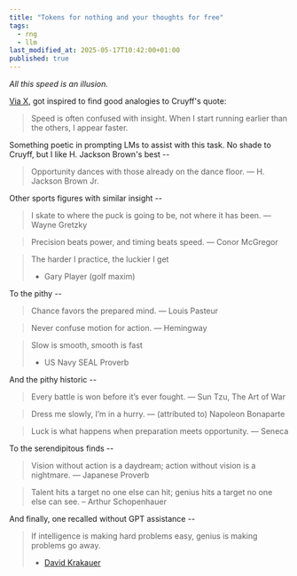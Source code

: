 ```yaml
---
title: "Tokens for nothing and your thoughts for free"
tags:
  - rng
  - llm
last_modified_at: 2025-05-17T10:42:00+01:00
published: true
---
```


_All this speed is an illusion._

[Via X](https://x.com/docmilanfar/status/1923613375185158561),
got inspired to find good analogies to Cruyff's quote:

> Speed is often confused with insight. 
> When I start running earlier than the others, I appear faster.

Something poetic in prompting LMs to assist with this task.
No shade to Cruyff, but I like H. Jackson Brown's best --

> Opportunity dances with those already on the dance floor.
> — H. Jackson Brown Jr.

Other sports figures with similar insight --

> I skate to where the puck is going to be, not where it has been. 
> — Wayne Gretzky

> Precision beats power, and timing beats speed.
> — Conor McGregor

> The harder I practice, the luckier I get
> - Gary Player (golf maxim)

To the pithy --

> Chance favors the prepared mind. 
> — Louis Pasteur

> Never confuse motion for action. 
> — Hemingway

> Slow is smooth, smooth is fast
> - US Navy SEAL Proverb

And the pithy historic --

> Every battle is won before it’s ever fought.
> — Sun Tzu, The Art of War

> Dress me slowly, I’m in a hurry.
> — (attributed to) Napoleon Bonaparte

> Luck is what happens when preparation meets opportunity.
> — Seneca


To the serendipitous finds --

> Vision without action is a daydream; action without vision is a nightmare.
> — Japanese Proverb

> Talent hits a target no one else can hit; genius hits a target no one else can see.
> – Arthur Schopenhauer


And finally, one recalled without GPT assistance --

> If intelligence is making hard problems easy, genius is making problems go away.
> - [David Krakauer](https://nautil.us/ingenious-david-krakauer-235383/?utm_source=chatgpt.com)

